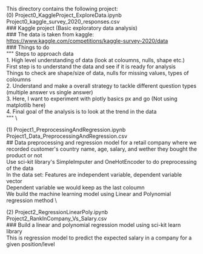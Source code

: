 This directory contains the following project: \
(0) Project0_KaggleProject_ExploreData.ipynb \
    Project0_kaggle_survey_2020_responses.csv \
    ### Kaggle project (Basic exploratory data analysis) \
    ### The data is taken from kaggle: https://www.kaggle.com/competitions/kaggle-survey-2020/data \
    ### Things to do \
    """ 
    Steps to approach data \
    1. High level understanding of data (look at coloumns, nulls, shape etc.) \
       First step is to understand the data and see if it is ready for analysis \
       Things to check are shape/size of data, nulls for missing values, types of coloumns \
    2. Understand and make a overall strategy to tackle different question types (multiple answer vs single answer) \
    3. Here, I want to experiment with plotly basics px and go (Not using matplotlib here) \
    4. Final goal of the analysis is to look at the trend in the data \
    """ \

(1) Project1_PreprocessingAndRegression.ipynb \
    Project1_Data_PreprocessingAndRegression.csv \
    ## Data preprocessing and regression model for a retail company where we recorded customer's country name, age, salary, and wether they bought the product or not \
    Use sci-kit library's SimpleImputer and OneHotEncoder to do preprocessing of the data \
    In the data set: Features are independent variable, dependent variable vector \
    Dependent variable we would keep as the last coloumn \
    We build the machine learning model using Linear and Polynomial regression method \
    
(2) Project2_RegressionLinearPoly.ipynb \
    Project2_RankInCompany_Vs_Salary.csv \
    ### Build a linear and polynomial regression model using sci-kit learn library \
    This is regression model to predict the expected salary in a company for a given position/level

